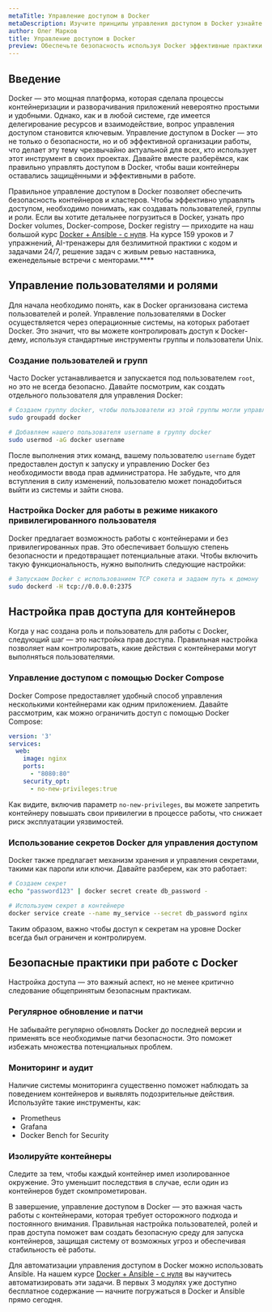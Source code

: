 ```yaml
---
metaTitle: Управление доступом в Docker
metaDescription: Изучите принципы управления доступом в Docker узнайте о создании пользователей групп и ролей настройке прав для контейнеров и безопасных практиках на кластерах
author: Олег Марков
title: Управление доступом в Docker
preview: Обеспечьте безопасность используя Docker эффективные практики управления доступом помогут развивать процессы безопасной работы в контейнерах
---
```


## Введение

Docker — это мощная платформа, которая сделала процессы контейнеризации и разворачивания приложений невероятно простыми и удобными. Однако, как и в любой системе, где имеется делегирование ресурсов и взаимодействие, вопрос управления доступом становится ключевым. Управление доступом в Docker — это не только о безопасности, но и об эффективной организации работы, что делает эту тему чрезвычайно актуальной для всех, кто использует этот инструмент в своих проектах. Давайте вместе разберёмся, как правильно управлять доступом в Docker, чтобы ваши контейнеры оставались защищёнными и эффективными в работе.

Правильное управление доступом в Docker позволяет обеспечить безопасность контейнеров и кластеров. Чтобы эффективно управлять доступом, необходимо понимать, как создавать пользователей, группы и роли. Если вы хотите детальнее погрузиться в Docker, узнать про Docker volumes, Docker-compose, Docker registry — приходите на наш большой курс [Docker + Ansible - с нуля](https://purpleschool.ru/course/docker?utm_source=knowledgebase&utm_medium=text&utm_campaign=Upravlenie_dostupom_v_Docker). На курсе 159 уроков и 7 упражнений, AI-тренажеры для безлимитной практики с кодом и задачами 24/7, решение задач с живым ревью наставника, еженедельные встречи с менторами.****

## Управление пользователями и ролями

Для начала необходимо понять, как в Docker организована система пользователей и ролей. Управление пользователями в Docker осуществляется через операционные системы, на которых работает Docker. Это значит, что вы можете контролировать доступ к Docker-дему, используя стандартные инструменты группы и пользователи Unix.

### Создание пользователей и групп

Часто Docker устанавливается и запускается под пользователем `root`, но это не всегда безопасно. Давайте посмотрим, как создать отдельного пользователя для управления Docker:

```bash
# Создаем группу docker, чтобы пользователи из этой группы могли управлять Docker
sudo groupadd docker

# Добавляем нашего пользователя username в группу docker
sudo usermod -aG docker username
```

После выполнения этих команд, вашему пользователю `username` будет предоставлен доступ к запуску и управлению Docker без необходимости ввода прав администратора. Не забудьте, что для вступления в силу изменений, пользователю может понадобиться выйти из системы и зайти снова.

### Настройка Docker для работы в режиме никакого привилегированного пользователя

Docker предлагает возможность работы с контейнерами и без привилегированных прав. Это обеспечивает большую степень безопасности и предотвращает потенциальные атаки. Чтобы включить такую функциональность, нужно выполнить следующие настройки:

```bash
# Запускаем Docker с использованием TCP сокета и задаем путь к демону
sudo dockerd -H tcp://0.0.0.0:2375
```

## Настройка прав доступа для контейнеров

Когда у нас создана роль и пользователь для работы с Docker, следующий шаг — это настройка прав доступа. Правильная настройка позволяет нам контролировать, какие действия с контейнерами могут выполняться пользователями.

### Управление доступом с помощью Docker Compose

Docker Compose предоставляет удобный способ управления несколькими контейнерами как одним приложением. Давайте рассмотрим, как можно ограничить доступ с помощью Docker Compose:

```yaml
version: '3'
services:
  web:
    image: nginx
    ports:
      - "8080:80"
    security_opt:
      - no-new-privileges:true
```

Как видите, включив параметр `no-new-privileges`, вы можете запретить контейнеру повышать свои привилегии в процессе работы, что снижает риск эксплуатации уязвимостей.

### Использование секретов Docker для управления доступом

Docker также предлагает механизм хранения и управления секретами, такими как пароли или ключи. Давайте разберем, как это работает:

```bash
# Создаем секрет
echo "password123" | docker secret create db_password -

# Используем секрет в контейнере
docker service create --name my_service --secret db_password nginx
```

Таким образом, важно чтобы доступ к секретам на уровне Docker всегда был ограничен и контролируем.

## Безопасные практики при работе с Docker

Настройка доступа — это важный аспект, но не менее критично следование общепринятым безопасным практикам.

### Регулярное обновление и патчи

Не забывайте регулярно обновлять Docker до последней версии и применять все необходимые патчи безопасности. Это поможет избежать множества потенциальных проблем.

### Мониторинг и аудит

Наличие системы мониторинга существенно поможет наблюдать за поведением контейнеров и выявлять подозрительные действия. Используйте такие инструменты, как:

- Prometheus
- Grafana
- Docker Bench for Security

### Изолируйте контейнеры

Следите за тем, чтобы каждый контейнер имел изолированное окружение. Это уменьшит последствия в случае, если один из контейнеров будет скомпрометирован.

В завершение, управление доступом в Docker — это важная часть работы с контейнерами, которая требует осторожного подхода и постоянного внимания. Правильная настройка пользователей, ролей и прав доступа поможет вам создать безопасную среду для запуска контейнеров, защищая систему от возможных угроз и обеспечивая стабильность её работы.

Для автоматизации управления доступом в Docker можно использовать Ansible. На нашем курсе [Docker + Ansible - с нуля](https://purpleschool.ru/course/docker?utm_source=knowledgebase&utm_medium=text&utm_campaign=Upravlenie_dostupom_v_Docker) вы научитесь автоматизировать эти задачи. В первых 3 модулях уже доступно бесплатное содержание — начните погружаться в Docker и Ansible прямо сегодня.
